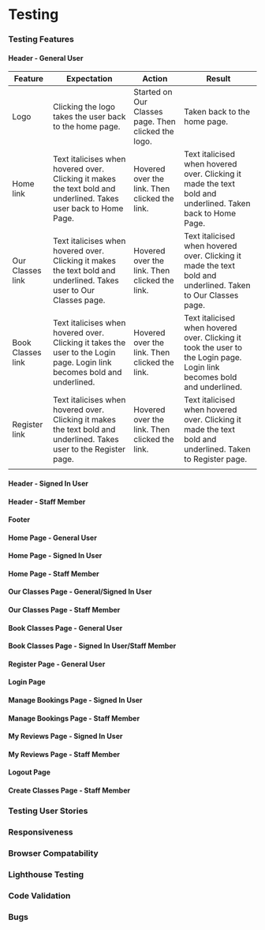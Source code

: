 # Testing
### Testing Features
#### Header - General User
| Feature | Expectation | Action | Result |
| ---| ---| ---| ---|
| Logo | Clicking the logo takes the user back to the home page. | Started on Our Classes page. Then clicked the logo. | Taken back to the home page. |
| Home link | Text italicises when hovered over. Clicking it makes the text bold and underlined. Takes user back to Home Page. | Hovered over the link. Then clicked the link. | Text italicised when hovered over. Clicking it made the text bold and underlined. Taken back to Home Page. |
| Our Classes link | Text italicises when hovered over. Clicking it makes the text bold and underlined. Takes user to Our Classes page. | Hovered over the link. Then clicked the link. | Text italicised when hovered over. Clicking it made the text bold and underlined. Taken to Our Classes page. |
| Book Classes link | Text italicises when hovered over. Clicking it takes the user to the Login page. Login link becomes bold and underlined. | Hovered over the link. Then clicked the link. | Text italicised when hovered over. Clicking it took the user to the Login page. Login link becomes bold and underlined. |
| Register link | Text italicises when hovered over. Clicking it makes the text bold and underlined. Takes user to the Register page.  | Hovered over the link. Then clicked the link. | Text italicised when hovered over. Clicking it made the text bold and underlined. Taken to Register page. |
|  |  |  |  |
#### Header - Signed In User
#### Header - Staff Member
#### Footer
#### Home Page - General User
#### Home Page - Signed In User
#### Home Page - Staff Member
#### Our Classes Page - General/Signed In User
#### Our Classes Page -  Staff Member
#### Book Classes Page - General User
#### Book Classes Page - Signed In User/Staff Member
#### Register Page - General User
#### Login Page
#### Manage Bookings Page - Signed In User
#### Manage Bookings Page - Staff Member
#### My Reviews Page - Signed In User
#### My Reviews Page - Staff Member
#### Logout Page
#### Create Classes Page - Staff Member
### Testing User Stories
### Responsiveness
### Browser Compatability
### Lighthouse Testing
### Code Validation
### Bugs